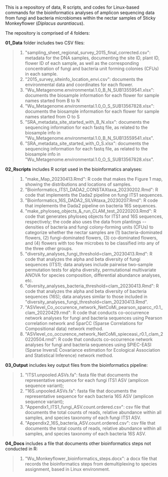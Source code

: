 This is a repository of data, R scripts, and codes for Linux-based commands for the bioinformatics analyses of amplicon sequencing data from fungi and bacteria microbiomes within the nectar samples of Sticky Monkeyflower (_Diplacus aurantiacus_).

The repository is comprised of 4 folders: 

**01_Data** folder includes two CSV files:
> 1) "sampling_sheet_regional_survey_2015_final_corrected.csv": metadata for the DNA samples, documenting the site ID, plant ID, flower ID of each sample, as well as the corresponding concentration of fungi and bacteria unit forming colonies (CFUs) in each sample.
> 2) "2015_survey_siteinfo_location_envi.csv": documents the environmental data and coordinates for each flower.
> 3) "Wu_Metagenome.environmental.1.0_B_N_SUB13559541.xlsx": documents the biosample information for each flower for sample names started from B to N
> 4) "Wu_Metagenome.environmental.1.0_O_S_SUB13567828.xlsx": documents the biosample information for each flower for sample names started from O to S
> 5) "SRA_metadata_site_started_with_B_N.xlsx": documents the sequencing information for each fastq file, as related to the biosample info in "Wu_Metagenome.environmental.1.0_B_N_SUB13559541.xlsx".
> 6) "SRA_metadata_site_started_with_O_S.xlsx": documents the sequencing information for each fastq file, as related to the biosample info in "Wu_Metagenome.environmental.1.0_O_S_SUB13567828.xlsx".

**02_Rscripts** includes R script used in the bioinformatics analyses: 
> 1) "make_Map_20230413.Rmd": R code that makes the Figure 1 map, showing the distributions and locations of samples.
> 2) "Bioinformatics_ITS1_DADA2_CONSTAXtaxa_20230202.Rmd": R code that implements the Dada2 pipeline on fungi ITS1 sequences.
> 3) "Bioinformatics_16S_DADA2_SILVAtaxa_20230207.Rmd": R code that implements the Dada2 pipeline on bacteria 16S sequences.
> 4) "make_phyloseq_objects_&_run_CLAM_test_20220203.Rmd": R code that generates phyloseq objects for ITS1 and 16S sequences, respectively; the code also uses the data from plantings -- densities of bacteria and fungi colony-forming units (CFUs) to categorize whether the nectar samples are (1) bacteria-dominated flowers, (2) fungi-dominated flowers, (3) co-dominated flowers, and (4) flowers with too few microbes to be classified into any of the three other groups.  
> 5) "diversity_analyses_fungi_threshold=clam_20230413.Rmd": R code that analyzes the alpha and beta diversity of fungi sequences (ITS1); data analyses include pairwise two-sample permutation tests for alpha diversity, permutational multivariate ANOVA for species composition, differential abundance analyses, etc.
> 6) "diversity_analyses_bacteria_threshold=clam_20230413.Rmd": R code that analyzes the alpha and beta diversity of bacteria sequences (16S); data analyses similar to those included in "diversity_analyses_fungi_threshold=clam_20230413.Rmd".
> 7) "ASVlevel_Co_occurence_network_NetCoMi_pearson_sparcc_r0.1_clam_20220429.rmd": R code that conducts co-occurrence network analyses for fungi and bacteria sequences using Pearson correlation network and SparCC (Sparse Correlations for Compositional data) network method. 
> 8) "ASVlevel_co_occurence_network_NetCoMi_spieceasi_r0.1_clam_20220504.rmd": R code that conducts co-occurrence network analyses for fungi and bacteria sequences using SPIEC-EASI (Sparse InversE Covariance estimation for Ecological Association and Statistical Inference) network method.

**03_Output** includes key output files from the bioinformatics pipeline: 
> 1) "ITS1.unpooled.ASVs.fa": fasta file that documents the representative sequence for each fungi ITS1 ASV (amplicon sequence variant);
> 2) "16S.unpooled.ASVs.fa": fasta file that documents the representative sequence for each bacteria 16S ASV (amplicon sequence variant);
> 3) "Appendix1_ITS1_fungi_ASV.count.ordered.csv": csv file that documents the total counts of reads, relative abundance within all samples, and species taxonomy of each fungi ITS1 ASV. 
> 4) "Appendix2_16S_bacteria_ASV.count.ordered.csv": csv file that documents the total counts of reads, relative abundance within all samples, and species taxonomy of each bacteria 16S ASV. 

**04_Docs** includes a file that documents other bioinformatics steps not conducted in R: 
> 1) "Wu_Monkeyflower_bioinformatics_steps.docx": a docx file that records the bioinformatics steps from demultiplexing to species assignment, based in Linux environment. 
